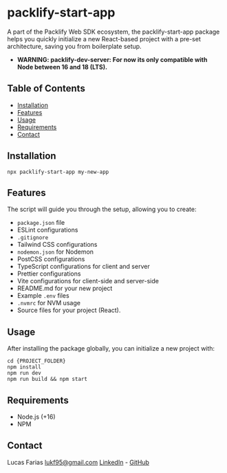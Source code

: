 # packlify-start-app
A part of the Packlify Web SDK ecosystem, the packlify-start-app package helps you quickly initialize a new React-based project with a pre-set architecture, saving you from boilerplate setup.

- **WARNING: packlify-dev-server: For now its only compatible with Node between 16 and 18 (LTS).**

## Table of Contents
- [Installation](#installation)
- [Features](#features)
- [Usage](#usage)
- [Requirements](#requirements)
- [Contact](#contact)

## Installation
```
npx packlify-start-app my-new-app
```

## Features

The script will guide you through the setup, allowing you to create:

- `package.json` file
- ESLint configurations
- `.gitignore`
- Tailwind CSS configurations
- `nodemon.json` for Nodemon
- PostCSS configurations
- TypeScript configurations for client and server
- Prettier configurations
- Vite configurations for client-side and server-side
- README.md for your new project
- Example `.env` files
- `.nvmrc` for NVM usage
- Source files for your project (React).

## Usage

After installing the package globally, you can initialize a new project with:

```
cd {PROJECT_FOLDER}
npm install
npm run dev
npm run build && npm start
```

## Requirements
- Node.js (+16)
- NPM

## Contact
Lucas Farias
lukf95@gmail.com
[LinkedIn](https://www.linkedin.com/in/lucasfar/) - [GitHub](https://www.github.com/lucasfarias2)

